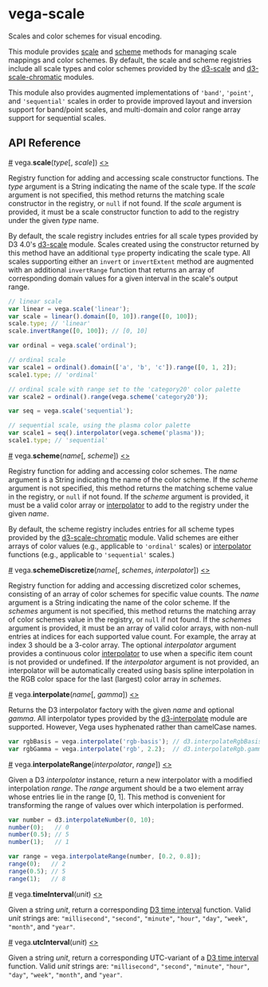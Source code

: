 # vega-scale

Scales and color schemes for visual encoding.

This module provides [scale](#scale) and [scheme](#scheme) methods for
managing scale mappings and color schemes. By default, the scale and
scheme registries include all scale types and color schemes provided
by the [d3-scale](https://github.com/d3/d3-scale) and
[d3-scale-chromatic](https://github.com/d3/d3-scale-chromatic) modules.

This module also provides augmented implementations of `'band'`, `'point'`,
and `'sequential'` scales in order to provide improved layout and
inversion support for band/point scales, and multi-domain and color range
array support for sequential scales.

## API Reference

<a name="scale" href="#scale">#</a>
vega.<b>scale</b>(<i>type</i>[, <i>scale</i>])
[<>](https://github.com/vega/vega-scale/blob/master/src/scales.js "Source")

Registry function for adding and accessing scale constructor functions.
The *type* argument is a String indicating the name of the scale type.
If the *scale* argument is not specified, this method returns the matching
scale constructor in the registry, or `null` if not found.
If the *scale* argument is provided, it must be a scale constructor function
to add to the registry under the given *type* name.

By default, the scale registry includes entries for all scale types provided
by D3 4.0's [d3-scale](https://github.com/d3/d3-scale) module. Scales created
using the constructor returned by this method have an additional `type`
property indicating the scale type. All scales supporting either an `invert`
or `invertExtent` method are augmented with an additional `invertRange`
function that returns an array of corresponding domain values for a given
interval in the scale's output range.

```js
// linear scale
var linear = vega.scale('linear');
var scale = linear().domain([0, 10]).range([0, 100]);
scale.type; // 'linear'
scale.invertRange([0, 100]); // [0, 10]
```

```js
var ordinal = vega.scale('ordinal');

// ordinal scale
var scale1 = ordinal().domain(['a', 'b', 'c']).range([0, 1, 2]);
scale1.type; // 'ordinal'

// ordinal scale with range set to the 'category20' color palette
var scale2 = ordinal().range(vega.scheme('category20'));
```

```js
var seq = vega.scale('sequential');

// sequential scale, using the plasma color palette
var scale1 = seq().interpolator(vega.scheme('plasma'));
scale1.type; // 'sequential'
```

<a name="scheme" href="#scheme">#</a>
vega.<b>scheme</b>(<i>name</i>[, <i>scheme</i>])
[<>](https://github.com/vega/vega-scale/blob/master/src/schemes.js "Source")

Registry function for adding and accessing color schemes.
The *name* argument is a String indicating the name of the color scheme.
If the *scheme* argument is not specified, this method returns the matching
scheme value in the registry, or `null` if not found.
If the *scheme* argument is provided, it must be a valid color array or
[interpolator](https://github.com/d3/d3-scale#sequential_interpolator)
to add to the registry under the given *name*.

By default, the scheme registry includes entries for all scheme types
provided by the
[d3-scale-chromatic](https://github.com/d3/d3-scale-chromatic) module.
Valid schemes are either arrays of color values (e.g., applicable to
`'ordinal'` scales) or
[interpolator](https://github.com/d3/d3-scale#sequential_interpolator)
functions (e.g., applicable to `'sequential'` scales.)

<a name="schemeDiscretize" href="#schemeDiscretize">#</a>
vega.<b>schemeDiscretize</b>(<i>name</i>[, <i>schemes</i>, <i>interpolator</i>])
[<>](https://github.com/vega/vega-scale/blob/master/src/schemes.js "Source")

Registry function for adding and accessing discretized color schemes,
consisting of an array of color schemes for specific value counts.
The *name* argument is a String indicating the name of the color scheme.
If the *schemes* argument is not specified, this method returns the matching
array of color schemes value in the registry, or `null` if not found.
If the *schemes* argument is provided, it must be an array of valid color
arrays, with non-null entries at indices for each supported value count.
For example, the array at index 3 should be a 3-color array. The optional
*interpolator* argument provides a continuous color
[interpolator](https://github.com/d3/d3-scale#sequential_interpolator)
to use when a specific item count is not provided or undefined. If the
*interpolator* argument is not provided, an interpolator will be
automatically created using basis spline interpolation in the RGB color
space for the last (largest) color array in *schemes*.

<a name="interpolate" href="#interpolate">#</a>
vega.<b>interpolate</b>(<i>name</i>[, <i>gamma</i>])
[<>](https://github.com/vega/vega-scale/blob/master/src/interpolate.js "Source")

Returns the D3 interpolator factory with the given *name* and optional
*gamma*. All interpolator types provided by the
[d3-interpolate](https://github.com/d3/d3-interpolate) module are supported.
However, Vega uses hyphenated rather than camelCase names.

```js
var rgbBasis = vega.interpolate('rgb-basis'); // d3.interpolateRgbBasis
var rgbGamma = vega.interpolate('rgb', 2.2);  // d3.interpolateRgb.gamma(2.2)
```

<a name="interpolateRange" href="#interpolateRange">#</a>
vega.<b>interpolateRange</b>(<i>interpolator</i>, <i>range</i>])
[<>](https://github.com/vega/vega-scale/blob/master/src/interpolate.js "Source")

Given a D3 *interpolator* instance, return a new interpolator with a modified
interpolation *range*. The *range* argument should be a two element array
whose entries lie in the range [0, 1]. This method is convenient for
transforming the range of values over which interpolation is performed.

```js
var number = d3.interpolateNumber(0, 10);
number(0);   // 0
number(0.5); // 5
number(1);   // 1

var range = vega.interpolateRange(number, [0.2, 0.8]);
range(0);   // 2
range(0.5); // 5
range(1);   // 8
```

<a name="timeInterval" href="#timeInterval">#</a>
vega.<b>timeInterval</b>(<i>unit</i>)
[<>](https://github.com/vega/vega-scale/blob/master/src/timeInterval.js "Source")

Given a string _unit_, return a corresponding
[D3 time interval](https://github.com/d3/d3-time#_interval) function.
Valid _unit_ strings are: `"millisecond"`, `"second"`, `"minute"`, `"hour"`,
`"day"`, `"week"`, `"month"`, and `"year"`.

<a name="utcInterval" href="#utcInterval">#</a>
vega.<b>utcInterval</b>(<i>unit</i>)
[<>](https://github.com/vega/vega-scale/blob/master/src/timeInterval.js "Source")

Given a string _unit_, return a corresponding UTC-variant of a
[D3 time interval](https://github.com/d3/d3-time#_interval) function.
Valid _unit_ strings are: `"millisecond"`, `"second"`, `"minute"`, `"hour"`,
`"day"`, `"week"`, `"month"`, and `"year"`.
